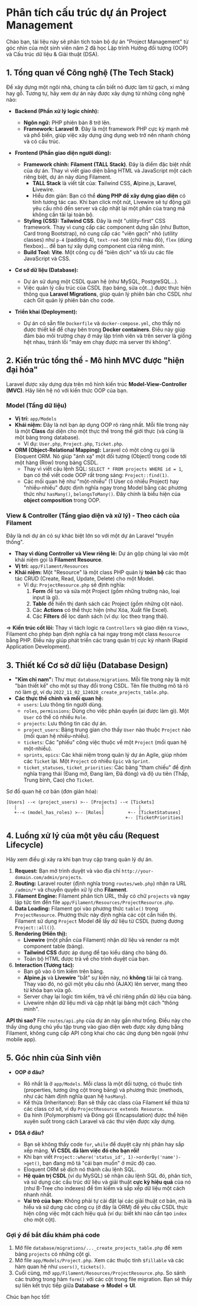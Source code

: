 
# Phân tích cấu trúc dự án Project Management

Chào bạn, tài liệu này sẽ phân tích toàn bộ dự án "Project Management" từ góc nhìn của một sinh viên năm 2 đã học Lập trình Hướng đối tượng (OOP) và Cấu trúc dữ liệu & Giải thuật (DSA).

## 1. Tổng quan về Công nghệ (The Tech Stack)

Để xây dựng một ngôi nhà, chúng ta cần biết nó được làm từ gạch, xi măng hay gỗ. Tương tự, hãy xem dự án này được xây dựng từ những công nghệ nào:

- **Backend (Phần xử lý logic chính):**
  - **Ngôn ngữ:** PHP phiên bản 8 trở lên.
  - **Framework:** **Laravel 9**. Đây là một framework PHP cực kỳ mạnh mẽ và phổ biến, giúp việc xây dựng ứng dụng web trở nên nhanh chóng và có cấu trúc.

- **Frontend (Phần giao diện người dùng):**
  - **Framework chính:** **Filament (TALL Stack)**. Đây là điểm đặc biệt nhất của dự án. Thay vì viết giao diện bằng HTML và JavaScript một cách riêng biệt, dự án này dùng Filament.
    - **TALL Stack** là viết tắt của: **T**ailwind CSS, **A**lpine.js, **L**aravel, **L**ivewire.
    - Hiểu đơn giản: Bạn có thể **dùng PHP để xây dựng giao diện** có tính tương tác cao. Khi bạn click một nút, Livewire sẽ tự động gửi yêu cầu nhỏ đến server và cập nhật lại một phần của trang mà không cần tải lại toàn bộ.
  - **Styling (CSS):** **Tailwind CSS**. Đây là một "utility-first" CSS framework. Thay vì cung cấp các component dựng sẵn (như Button, Card trong Bootstrap), nó cung cấp các "viên gạch" nhỏ (utility classes) như `p-4` (padding 4), `text-red-500` (chữ màu đỏ), `flex` (dùng flexbox)... để bạn tự xây dựng component của riêng mình.
  - **Build Tool:** **Vite**. Một công cụ để "biên dịch" và tối ưu các file JavaScript và CSS.

- **Cơ sở dữ liệu (Database):**
  - Dự án sử dụng một CSDL quan hệ (như MySQL, PostgreSQL...).
  - Việc quản lý cấu trúc của CSDL (tạo bảng, sửa cột...) được thực hiện thông qua **Laravel Migrations**, giúp quản lý phiên bản cho CSDL như cách Git quản lý phiên bản cho code.

- **Triển khai (Deployment):**
  - Dự án có sẵn file `Dockerfile` và `docker-compose.yml`, cho thấy nó được thiết kế để chạy bên trong **Docker containers**. Điều này giúp đảm bảo môi trường chạy ở máy lập trình viên và trên server là giống hệt nhau, tránh lỗi "máy em chạy được mà server thì không".

## 2. Kiến trúc tổng thể - Mô hình MVC được "hiện đại hóa"

Laravel được xây dựng dựa trên mô hình kiến trúc **Model-View-Controller (MVC)**. Hãy liên hệ nó với kiến thức OOP của bạn.

### Model (Tầng dữ liệu)

- **Vị trí:** `app/Models`
- **Khái niệm:** Đây là nơi bạn áp dụng OOP rõ ràng nhất. Mỗi file trong này là một **Class** đại diện cho một thực thể trong thế giới thực (và cũng là một bảng trong database).
  - Ví dụ: `User.php`, `Project.php`, `Ticket.php`.
- **ORM (Object-Relational Mapping):** Laravel có một công cụ gọi là Eloquent ORM. Nó giúp "ánh xạ" một đối tượng (Object) trong code tới một hàng (Row) trong bảng CSDL.
  - Thay vì viết câu lệnh SQL: `SELECT * FROM projects WHERE id = 1`, bạn có thể viết code OOP rất trong sáng: `Project::find(1)`.
  - Các mối quan hệ như "một-nhiều" (1 User có nhiều Project) hay "nhiều-nhiều" được định nghĩa ngay trong Model bằng các phương thức như `hasMany()`, `belongsToMany()`. Đây chính là biểu hiện của **object composition** trong OOP.

### View & Controller (Tầng giao diện và xử lý) - Theo cách của Filament

Đây là nơi dự án có sự khác biệt lớn so với một dự án Laravel "truyền thống".

- **Thay vì dùng Controller và View riêng lẻ:** Dự án gộp chúng lại vào một khái niệm gọi là **Filament Resource**.
- **Vị trí:** `app/Filament/Resources`
- **Khái niệm:** Một "Resource" là một class PHP quản lý **toàn bộ** các thao tác CRUD (Create, Read, Update, Delete) cho một Model.
  - Ví dụ: `ProjectResource.php` sẽ định nghĩa:
    1.  **Form** để tạo và sửa một Project (gồm những trường nào, loại input là gì).
    2.  **Table** để hiển thị danh sách các Project (gồm những cột nào).
    3.  Các **Actions** có thể thực hiện (như Xóa, Xuất file Excel).
    4.  Các **Filters** để lọc danh sách (ví dụ: lọc theo trạng thái).

=> **Kiến trúc cốt lõi:** Thay vì tách logic ra `Controllers` và giao diện ra `Views`, Filament cho phép bạn định nghĩa cả hai ngay trong một class `Resource` bằng PHP. Điều này giúp phát triển các trang quản trị cực kỳ nhanh (Rapid Application Development).

## 3. Thiết kế Cơ sở dữ liệu (Database Design)

- **"Kim chỉ nam":** Thư mục `database/migrations`. Mỗi file trong này là một "bản thiết kế" cho một sự thay đổi trong CSDL. Tên file thường mô tả rõ nó làm gì, ví dụ `2022_11_02_124028_create_projects_table.php`.
- **Các thực thể chính và mối quan hệ:**
  - `users`: Lưu thông tin người dùng.
  - `roles`, `permissions`: Dùng cho việc phân quyền (ai được làm gì). Một `User` có thể có nhiều `Role`.
  - `projects`: Lưu thông tin các dự án.
  - `project_users`: Bảng trung gian cho thấy `User` nào thuộc `Project` nào (mối quan hệ nhiều-nhiều).
  - `tickets`: Các "phiếu" công việc thuộc về một `Project` (mối quan hệ một-nhiều).
  - `sprints`, `epics`: Các khái niệm trong quản lý dự án Agile, giúp nhóm các `Ticket` lại. Một `Project` có nhiều `Epic` và `Sprint`.
  - `ticket_statuses`, `ticket_priorities`: Các bảng "tham chiếu" để định nghĩa trạng thái (Đang mở, Đang làm, Đã đóng) và độ ưu tiên (Thấp, Trung bình, Cao) cho `Ticket`.

Sơ đồ quan hệ cơ bản (đơn giản hóa):

```
[Users] --< (project_users) >-- [Projects] --< [Tickets]
   |                                |             |
   +--< (model_has_roles) >-- [Roles]         +-- [TicketStatuses]
                                             +-- [TicketPriorities]
```

## 4. Luồng xử lý của một yêu cầu (Request Lifecycle)

Hãy xem điều gì xảy ra khi bạn truy cập trang quản lý dự án.

1.  **Request:** Bạn mở trình duyệt và vào địa chỉ `http://your-domain.com/admin/projects`.
2.  **Routing:** Laravel router (định nghĩa trong `routes/web.php`) nhận ra URL `/admin/*` và chuyển quyền xử lý cho **Filament**.
3.  **Filament Engine:** Filament phân tích URL, thấy có chữ `projects` và ngay lập tức tìm đến file `app/Filament/Resources/ProjectResource.php`.
4.  **Data Loading:** Filament gọi vào phương thức `table()` trong `ProjectResource`. Phương thức này định nghĩa các cột cần hiển thị. Filament sử dụng `Project` Model để lấy dữ liệu từ CSDL (tương đương `Project::all()`).
5.  **Rendering (Hiển thị):**
    - **Livewire** (một phần của Filament) nhận dữ liệu và render ra một component table (bảng).
    - **Tailwind CSS** được áp dụng để tạo kiểu dáng cho bảng đó.
    - Toàn bộ HTML được trả về cho trình duyệt của bạn.
6.  **Interaction (Tương tác):**
    - Bạn gõ vào ô tìm kiếm trên bảng.
    - **Alpine.js** và **Livewire** "bắt" sự kiện này, nó **không** tải lại cả trang. Thay vào đó, nó gửi một yêu cầu nhỏ (AJAX) lên server, mang theo từ khóa bạn vừa gõ.
    - Server chạy lại logic tìm kiếm, trả về chỉ riêng phần dữ liệu của bảng.
    - Livewire nhận dữ liệu mới và cập nhật lại bảng một cách "thông minh".

**API thì sao?**
File `routes/api.php` của dự án này gần như trống. Điều này cho thấy ứng dụng chủ yếu tập trung vào giao diện web được xây dựng bằng Filament, không cung cấp API công khai cho các ứng dụng bên ngoài (như mobile app).

## 5. Góc nhìn của Sinh viên

- **OOP ở đâu?**
  - Rõ nhất là ở `app/Models`. Mỗi class là một đối tượng, có thuộc tính (properties, tương ứng cột trong bảng) và phương thức (methods, như các hàm định nghĩa quan hệ `hasMany`).
  - Kế thừa (Inheritance): Bạn sẽ thấy các class của Filament kế thừa từ các class cơ sở, ví dụ `ProjectResource extends Resource`.
  - Đa hình (Polymorphism) và Đóng gói (Encapsulation) được thể hiện xuyên suốt trong cách Laravel và các thư viện được xây dựng.

- **DSA ở đâu?**
  - Bạn sẽ không thấy code `for`, `while` để duyệt cây nhị phân hay sắp xếp mảng. **Vì CSDL đã làm việc đó cho bạn rồi!**
  - Khi bạn viết `Project::where('status_id', 1)->orderBy('name')->get()`, bạn đang mô tả "cái bạn muốn" ở mức độ cao.
  - Eloquent ORM sẽ dịch nó thành câu lệnh SQL.
  - **Hệ quản trị CSDL** (ví dụ MySQL) sẽ nhận câu lệnh SQL đó, phân tích, và sử dụng các cấu trúc dữ liệu và giải thuật **cực kỳ hiệu quả** của nó (như B-Tree cho indexes) để tìm kiếm và sắp xếp dữ liệu một cách nhanh nhất.
  - **Vai trò của bạn:** Không phải tự cài đặt lại các giải thuật cơ bản, mà là hiểu và sử dụng các công cụ (ở đây là ORM) để yêu cầu CSDL thực hiện công việc một cách hiệu quả (ví dụ: biết khi nào cần tạo `index` cho một cột).

### Gợi ý để bắt đầu khám phá code

1.  Mở file `database/migrations/..._create_projects_table.php` để xem bảng `projects` có những cột gì.
2.  Mở file `app/Models/Project.php`. Xem các thuộc tính `$fillable` và các hàm quan hệ như `users()`, `tickets()`.
3.  Cuối cùng, mở `app/Filament/Resources/ProjectResource.php`. So sánh các trường trong hàm `form()` với các cột trong file migration. Bạn sẽ thấy sự liên kết trực tiếp giữa **Database -> Model -> UI**.

Chúc bạn học tốt!
